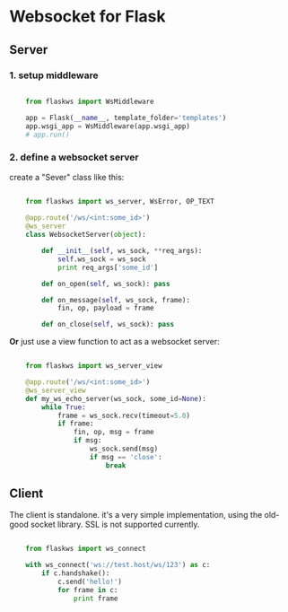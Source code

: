 # Websocket for Flask


## Server

### 1. setup middleware

```python

	from flaskws import WsMiddleware

	app = Flask(__name__, template_folder='templates')
	app.wsgi_app = WsMiddleware(app.wsgi_app)
	# app.run()

```

### 2. define a websocket server

create a "Sever" class like this:

```python

	from flaskws import ws_server, WsError, OP_TEXT
	
	@app.route('/ws/<int:some_id>')
	@ws_server
	class WebsocketServer(object):

		def __init__(self, ws_sock, **req_args):
			self.ws_sock = ws_sock
			print req_args['some_id']

		def on_open(self, ws_sock): pass

		def on_message(self, ws_sock, frame):
			fin, op, payload = frame

		def on_close(self, ws_sock): pass
```

**Or** just use a view function to act as a websocket server:

```python

	from flaskws import ws_server_view

	@app.route('/ws/<int:some_id>')
	@ws_server_view
	def my_ws_echo_server(ws_sock, some_id=None):
		while True:
			frame = ws_sock.recv(timeout=5.0)
			if frame:
				fin, op, msg = frame
				if msg:
					ws_sock.send(msg)
					if msg == 'close':
						break

```

## Client

The client is standalone. it's a very simple implementation, using the old-good socket library. SSL is not supported currently.

```python

	from flaskws import ws_connect

	with ws_connect('ws://test.host/ws/123') as c:
		if c.handshake():
			c.send('hello!')
			for frame in c:
				print frame

```
